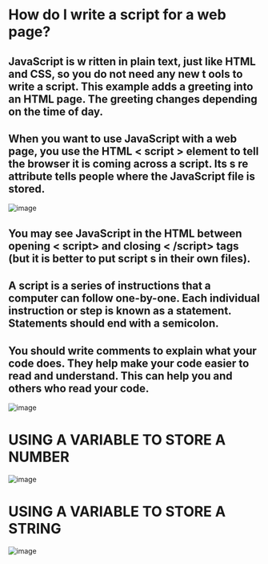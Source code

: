 # How do I write a script for a web page?
## JavaScript is w ritten in plain text, just like HTML and CSS, so you do not need any new t ools to write a script. This example adds a greeting into an HTML page. The greeting changes depending on the time of day. 



## When you want to use JavaScript with a web page, you use the HTML < script > element to tell the browser it is coming across a script. Its s re attribute tells people where the JavaScript file is stored.
![image](https://user-images.githubusercontent.com/79833733/110031217-4ccf5580-7d3f-11eb-9321-3e384c337f31.png)


## You may see JavaScript in the HTML between opening < script> and closing < /script> tags (but it is better to put script s in their own files).


## A script is a series of instructions that a computer can follow one-by-one. Each individual instruction or step is known as a statement. Statements should end with a semicolon.


## You should write comments to explain what your code does. They help make your code easier to read and understand. This can help you and others who read your code. 
![image](https://user-images.githubusercontent.com/79833733/110032088-6cb34900-7d40-11eb-8ef7-a7b1a6a7b649.png)


# USING A VARIABLE TO STORE A NUMBER
![image](https://user-images.githubusercontent.com/79833733/110032395-c3208780-7d40-11eb-8d3a-0bfe3ee56fe7.png)


# USING A VARIABLE TO STORE A STRING
![image](https://user-images.githubusercontent.com/79833733/110032600-ff53e800-7d40-11eb-83c1-f9bd10159fa3.png)

